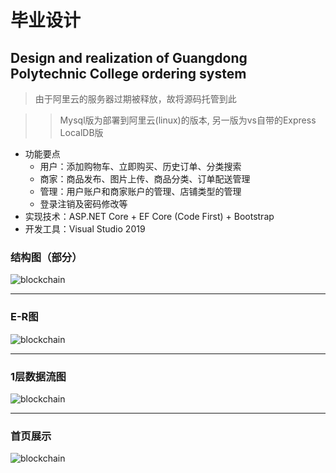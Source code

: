 # 毕业设计

## Design and realization of Guangdong Polytechnic College ordering system

> 由于阿里云的服务器过期被释放，故将源码托管到此

>> Mysql版为部署到阿里云(linux)的版本, 另一版为vs自带的Express LocalDB版

- 功能要点
   - 用户：添加购物车、立即购买、历史订单、分类搜索
   - 商家：商品发布、图片上传、商品分类、订单配送管理
   - 管理：用户账户和商家账户的管理、店铺类型的管理
   - 登录注销及密码修改等
- 实现技术：ASP.NET Core + EF Core (Code First) + Bootstrap
- 开发工具：Visual Studio 2019

### 结构图（部分）

![blockchain](https://ss0.bdstatic.com/70cFvHSh_Q1YnxGkpoWK1HF6hhy/it/u=702257389,1274025419&fm=27&gp=0.jpg "区块链")

----

### E-R图

![blockchain](https://ss0.bdstatic.com/70cFvHSh_Q1YnxGkpoWK1HF6hhy/it/u=702257389,1274025419&fm=27&gp=0.jpg "区块链")

----

### 1层数据流图

![blockchain](https://ss0.bdstatic.com/70cFvHSh_Q1YnxGkpoWK1HF6hhy/it/u=702257389,1274025419&fm=27&gp=0.jpg "区块链")

----

### 首页展示

![blockchain](https://ss0.bdstatic.com/70cFvHSh_Q1YnxGkpoWK1HF6hhy/it/u=702257389,1274025419&fm=27&gp=0.jpg "区块链")
